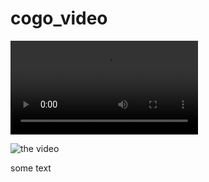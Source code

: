 # cogo_video #

<video src="https://drive.google.com/uc?id=1jBw3nFA4PDBdPMybzEP_hdkRk6wh8jz_.mov" controls="controls" style="max-width: 730px;">
</video>

![the video](https://drive.google.com/uc?id=1jBw3nFA4PDBdPMybzEP_hdkRk6wh8jz_.mov)

some text
